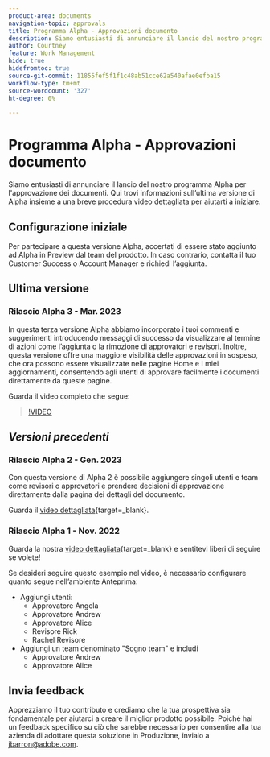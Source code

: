 ```yaml
---
product-area: documents
navigation-topic: approvals
title: Programma Alpha - Approvazioni documento
description: Siamo entusiasti di annunciare il lancio del nostro programma Alpha per l'approvazione dei documenti. Qui trovi informazioni sull’ultima versione di Alpha insieme a una breve procedura video dettagliata per aiutarti a iniziare.
author: Courtney
feature: Work Management
hide: true
hidefromtoc: true
source-git-commit: 11855fef5f1f1c48ab51cce62a540afae0efba15
workflow-type: tm+mt
source-wordcount: '327'
ht-degree: 0%

---
```



# Programma Alpha - Approvazioni documento

Siamo entusiasti di annunciare il lancio del nostro programma Alpha per l&#39;approvazione dei documenti. Qui trovi informazioni sull’ultima versione di Alpha insieme a una breve procedura video dettagliata per aiutarti a iniziare.

## Configurazione iniziale

Per partecipare a questa versione Alpha, accertati di essere stato aggiunto ad Alpha in Preview dal team del prodotto. In caso contrario, contatta il tuo Customer Success o Account Manager e richiedi l’aggiunta.

## Ultima versione

### Rilascio Alpha 3 - Mar. 2023

In questa terza versione Alpha abbiamo incorporato i tuoi commenti e suggerimenti introducendo messaggi di successo da visualizzare al termine di azioni come l’aggiunta o la rimozione di approvatori e revisori. Inoltre, questa versione offre una maggiore visibilità delle approvazioni in sospeso, che ora possono essere visualizzate nelle pagine Home e I miei aggiornamenti, consentendo agli utenti di approvare facilmente i documenti direttamente da queste pagine.

Guarda il video completo che segue:

>[!VIDEO](https://video.tv.adobe.com/v/3417854/)

## _Versioni precedenti_

### Rilascio Alpha 2 - Gen. 2023

Con questa versione di Alpha 2 è possibile aggiungere singoli utenti e team come revisori o approvatori e prendere decisioni di approvazione direttamente dalla pagina dei dettagli del documento.

Guarda il [video dettagliata](https://video.tv.adobe.com/v/3413941){target=_blank}.

### Rilascio Alpha 1 - Nov. 2022

Guarda la nostra [video dettagliata](https://video.tv.adobe.com/v/3412837){target=_blank} e sentitevi liberi di seguire se volete!

Se desideri seguire questo esempio nel video, è necessario configurare quanto segue nell’ambiente Anteprima:

* Aggiungi utenti:
   * Approvatore Angela
   * Approvatore Andrew
   * Approvatore Alice
   * Revisore Rick
   * Rachel Revisore
* Aggiungi un team denominato &quot;Sogno team&quot; e includi
   * Approvatore Andrew
   * Approvatore Alice

## Invia feedback

Apprezziamo il tuo contributo e crediamo che la tua prospettiva sia fondamentale per aiutarci a creare il miglior prodotto possibile. Poiché hai un feedback specifico su ciò che sarebbe necessario per consentire alla tua azienda di adottare questa soluzione in Produzione, invialo a [jbarron@adobe.com](mailto:jbarron@adobe.com).